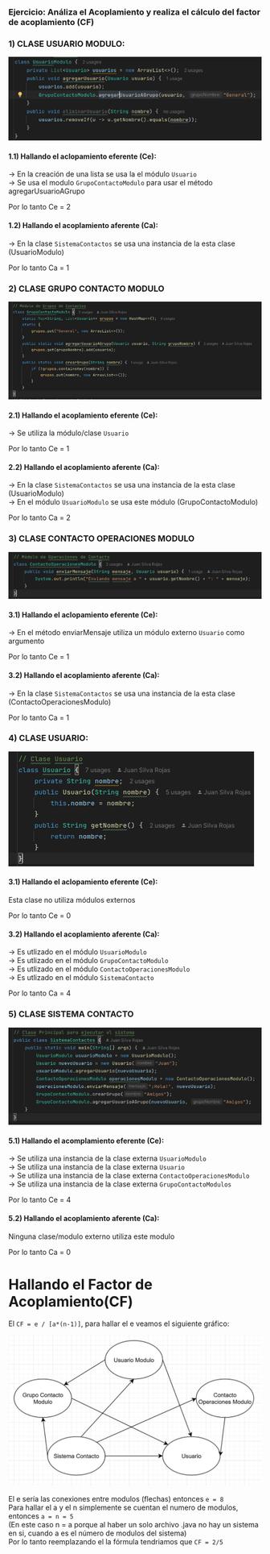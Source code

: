 ### Ejercicio: Análiza el Acoplamiento y realiza el cálculo del factor de acoplamiento (CF)  
  
### 1) CLASE USUARIO MODULO:  
![](img/UsuarioModulo.png)
#### 1.1) Hallando el aclopamiento eferente (Ce):  
-> En la creación de una lista se usa la el módulo `Usuario`  
-> Se usa el modulo `GrupoContactoModulo` para usar el método agregarUsuarioAGrupo  
  
Por lo tanto Ce = 2  
 
#### 1.2) Hallando el acoplamiento aferente (Ca):  
-> En la clase `SistemaContactos` se usa una instancia de la esta clase (UsuarioModulo)  
  
Por lo tanto Ca = 1  
  
### 2) CLASE GRUPO CONTACTO MODULO  
![](img/GruposContacto.png)
#### 2.1) Hallando el acoplamiento eferente (Ce):  
-> Se utiliza la módulo/clase `Usuario`  
  
Por lo tanto Ce = 1  
  
#### 2.2) Hallando el acoplamiento aferente (Ca):  
-> En la clase `SistemaContactos` se usa una instancia de la esta clase (UsuarioModulo)  
-> En el módulo `UsuarioModulo` se usa este módulo (GrupoContactoModulo)  
  
Por lo tanto Ca = 2  
  
### 3) CLASE CONTACTO OPERACIONES MODULO
![](img/ContactoOperacionesModulo.png)
#### 3.1) Hallando el aclopamiento eferente (Ce):  
-> En el método enviarMensaje utiliza un módulo externo `Usuario` como argumento  
  
Por lo tanto Ce = 1  
  
#### 3.2) Hallando el acoplamiento aferente (Ca):  
-> En la clase `SistemaContactos` se usa una instancia de la esta clase (ContactoOperacionesModulo)  
  
Por lo tanto Ca = 1  
  
### 4) CLASE USUARIO:
![](img/Usuario.png)
#### 3.1) Hallando el aclopamiento eferente (Ce):  
Esta clase no utiliza módulos externos  
  
Por lo tanto Ce = 0

#### 3.2) Hallando el acoplamiento aferente (Ca):  
-> Es utlizado en el módulo `UsuarioModulo`  
-> Es utlizado en el módulo `GrupoContactoModulo`   
-> Es utlizado en el módulo `ContactoOperacionesModulo`  
-> Es utlizado en el módulo `SistemaContacto`   
  
Por lo tanto Ca = 4  
  
### 5) CLASE SISTEMA CONTACTO
![](img/SistmeaContacto.png)
#### 5.1) Hallando el acomplamiento eferente (Ce):  
-> Se utiliza una instancia de la clase externa `UsuarioModulo`   
-> Se utiliza una instancia de la clase externa `Usuario`  
-> Se utiliza una instancia de la clase externa `ContactoOperacionesModulo`  
-> Se utiliza una instancia de la clase externa `GrupoContactoModulos`  
  
Por lo tanto Ce = 4  
  
#### 5.2) Hallando el acoplamiento aferente (Ca):
Ninguna clase/modulo externo utiliza este modulo  
  
Por lo tanto Ca = 0  
  
# Hallando el Factor de Acoplamiento(CF)  
El `CF = e / [a*(n-1)]`, para hallar el e veamos el siguiente gráfico:   

![](img/FactorAcoplamiento.png)  

El e sería las conexiones entre modulos (flechas) entonces `e = 8`  
Para hallar el a y el n simplemente se cuentan el numero de modulos, entonces `a = n = 5`  
(En este caso n = a porque al haber un solo archivo .java no hay un sistema en si, cuando a es el número de modulos del sistema)  
Por lo tanto reemplazando el la fórmula tendriamos que `CF = 2/5`